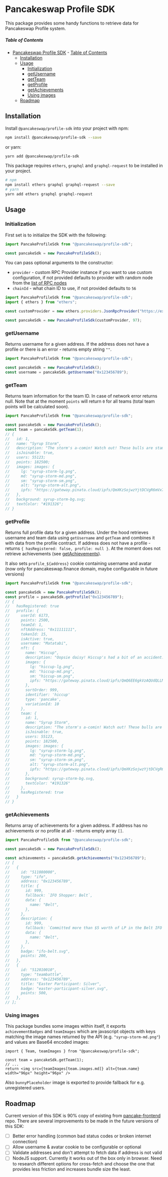 # Pancakeswap Profile SDK

This package provides some handy functions to retrieve data for Pancakeswap Profile system.

##### Table of Contents

- [Pancakeswap Profile SDK](#pancakeswap-profile-sdk)
        - [Table of Contents](#table-of-contents)
  - [Installation](#installation)
  - [Usage](#usage)
    - [Initialization](#initialization)
    - [getUsername](#getusername)
    - [getTeam](#getteam)
    - [getProfile](#getprofile)
    - [getAchievements](#getachievements)
    - [Using images](#using-images)
  - [Roadmap](#roadmap)

## Installation

Install `@pancakeswap/profile-sdk` into your project with npm:

```bash
npm install @pancakeswap/profile-sdk --save
```

or yarn:

```bash
yarn add @pancakeswap/profile-sdk
```

This package requires `ethers`, `graphql` and `graphql-request` to be installed in your project.

```bash
# npm
npm install ethers graphql graphql-request --save
# yarn
yarn add ethers graphql graphql-request
```

## Usage

### Initialization

First set is to initialize the SDK with the following:

```js
import PancakeProfileSdk from "@pancakeswap/profile-sdk";

const pancakeSdk = new PancakeProfileSdk();
```

You can pass optional arguments to the constructor:

- `provider` - custom RPC Provider instance if you want to use custom configuration, if not provided defaults to provider with random node from the [list of RPC nodes](src/utils/getRpcUrl.ts)
- `chainId` - what chain ID to use, if not provided defaults to `56`

```js
import PancakeProfileSdk from "@pancakeswap/profile-sdk";
import { ethers } from "ethers";

const customProvider = new ethers.providers.JsonRpcProvider("https://example.com");

const pancakeSdk = new PancakeProfileSdk(customProvider, 97);
```

### getUsername

Returns username for a given address. If the address does not have a profile or there is an error - returns empty string `""`.

```js
import PancakeProfileSdk from "@pancakeswap/profile-sdk";

const pancakeSdk = new PancakeProfileSdk();
const username = pancakeSdk.getUsername("0x123456789");
```

### getTeam

Returns team information for the team ID. In case of network error returns null. Note that at the moment `points` will return `0` for all teams (total team points will be calculated soon).

```js
import PancakeProfileSdk from "@pancakeswap/profile-sdk";

const pancakeSdk = new PancakeProfileSdk();
const team = pancakeSdk.getTeam(1);
// {
//   id: 1,
//   name: "Syrup Storm",
//   description: "The storm's a-comin! Watch out! These bulls are stampeding in a syrupy surge!",
//   isJoinable: true,
//   users: 55123;
//   points: 182500;
//   images: images: {
//     lg: "syrup-storm-lg.png",
//     md: "syrup-storm-md.png",
//     sm: "syrup-storm-sm.png",
//     alt: "syrup-storm-alt.png",
//     ipfs: "https://gateway.pinata.cloud/ipfs/QmXKzSojwzYjtDCVgR6mVx7w7DbyYpS7zip4ovJB9fQdMG/syrup-storm.png",
//   },
//   background: syrup-storm-bg.svg;
//   textColor: "#191326";
// }
```

### getProfile

Returns full profile data for a given address. Under the hood retrieves username and team data using `getUsername` and `getTeam` and combines it with data from the profile contract. If address does not have a profile - returns `{ hasRegistered: false, profile: null }`. At the moment does not retrieve achievements (see [getAchievements](#getAchievements)).

It also sets `profile_${address}` cookie containing username and avatar (now only for pancakeswap.finance domain, maybe configurable in future versions)

```js
import PancakeProfileSdk from "@pancakeswap/profile-sdk";

const pancakeSdk = new PancakeProfileSdk();
const profile = pancakeSdk.getProfile("0x123456789");
// {
//   hasRegistered: true
//   profile: {
//     userId: 6173,
//     points: 2500,
//     teamId: 1,
//     nftAddress: "0x11111111",
//     tokenId: 15,
//     isActive: true,
//     username: "Matatabi",
//     nft: {
//       name: "Hiccup",
//       description: "Oopsie daisy! Hiccup's had a bit of an accident. Poor little fella.",
//       images: {
//         lg: "hiccup-lg.png",
//         md: "hiccup-md.png",
//         sm: "hiccup-sm.png",
//         ipfs: "https://gateway.pinata.cloud/ipfs/QmQ6EE6gkVzAQUdQLLM7CyrnME6LZHCoy92ZERW8HXmyjw/hiccup.png",
//       },
//       sortOrder: 999,
//       identifier: 'hiccup'
//       type: 'pancake',
//       variationId: 10
//     },
//     team: {
//       id: 1,
//       name: "Syrup Storm",
//       description: "The storm's a-comin! Watch out! These bulls are stampeding in a syrupy surge!",
//       isJoinable: true,
//       users: 55123,
//       points: 182500,
//       images: images: {
//         lg: "syrup-storm-lg.png",
//         md: "syrup-storm-md.png",
//         sm: "syrup-storm-sm.png",
//         alt: "syrup-storm-alt.png",
//         ipfs: "https://gateway.pinata.cloud/ipfs/QmXKzSojwzYjtDCVgR6mVx7w7DbyYpS7zip4ovJB9fQdMG sy  rup-storm.png",
//       },
//       background: syrup-storm-bg.svg,
//       textColor: "#191326"
//     },
//     hasRegistered: true
//   }
// }
```

### getAchievements

Returns array of achievements for a given address. If address has no achievements or no profile at all - returns empty array `[]`.

```js
import PancakeProfileSdk from "@pancakeswap/profile-sdk";

const pancakeSdk = new PancakeProfileSdk();

const achievements = pancakeSdk.getAchievements("0x123456789");
// [
//   {
//     id: "511080000",
//     type: "ifo",
//     address: "0x123456789",
//     title: {
//       id: 999,
//       fallback: `IFO Shopper: Belt`,
//       data: {
//         name: "Belt",
//       },
//     },
//     description: {
//       id: 999,
//       fallback: `Committed more than $5 worth of LP in the Belt IFO`,
//       data: {
//         name: "Belt",
//       },
//     },
//     badge: "ifo-belt.svg",
//     points: 200,
//   },
//   {
//     id: "512010010",
//     type: "teambattle",
//     address: "0x123456789",
//     title: "Easter Participant: Silver",
//     badge: "easter-participant-silver.svg",
//     points: 500,
//   },
// ];
```

### Using images

This package bundles some images within itself, it exports `achievementBadges` and `teamImages` which are javascript objects with keys matching the image names returned by the API (e.g. `"syrup-storm-md.png"`) and values are Base64 encoded images:

```JSX
import { Team, teamImages } from "@pancakeswap/profile-sdk";

const team = pancakeSdk.getTeam(1);
// ...
return <img src={teamImages[team.images.md]} alt={team.name} width="96px" height="96px" />
```

Also `bunnyPlaceholder` image is exported to provide fallback for e.g. unregistered users.

## Roadmap

Current version of this SDK is 90% copy of existing from [pancake-frontend](https://github.com/pancakeswap/pancake-frontend) repo. There are several improvements to be made in the future versions of this SDK:

- [ ] Better error handling (common bad status codes or broken internet connection)
- [ ] Allow username & avatar cookie to be configurable or optional
- [ ] Validate addresses and don't attempt to fetch data if address is not valid
- [ ] NodeJS support. Currently it works out of the box only in browser. Need to research different options for cross-fetch and choose the one that provides less friction and increases bundle size the least.
